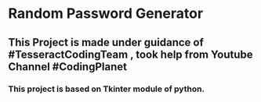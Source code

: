 # Random Password Generator

## This Project is made under guidance of #TesseractCodingTeam , took help from Youtube Channel #CodingPlanet

### This project is based on Tkinter module of python.
